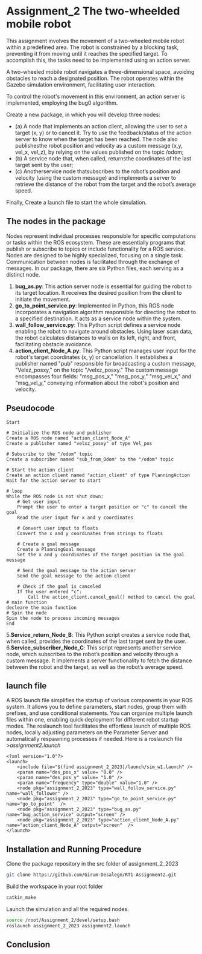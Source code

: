 Assignment_2 The two-wheelded mobile robot
======================================

This assignment involves the movement of a two-wheeled mobile robot within a predefined area. The robot is constrained by a blocking task, preventing it from moving until it reaches the specified target.
To accomplish this, the tasks need to be implemented using an action server.

A two-wheeled mobile robot navigates a three-dimensional space, avoiding obstacles to reach a designated position. The robot operates within the Gazebo simulation environment, facilitating user interaction.

To control the robot's movement in this environment, an action server is implemented, employing the bug0 algorithm.

Create a new package, in which you will develop three nodes:
- (a) A node that implements an action client, allowing the user to set a target (x, y) or to cancel it. Try to use the
feedback/status of the action server to know when the target has been reached. The node also publishesthe
robot position and velocity as a custom message (x,y, vel_x, vel_z), by relying on the values published on the
topic /odom;
- (b) A service node that, when called, returnsthe coordinates of the last target sent by the user;
- (c) Anotherservice node thatsubscribes to the robot’s position and velocity (using the custom message) and
implements a server to retrieve the distance of the robot from the target and the robot’s average speed.

Finally, Create a launch file to start the whole simulation.

The nodes in the package
------------------------
Nodes represent individual processes responsible for specific computations or tasks within the ROS ecosystem. 
These are essentially programs that publish or subscribe to topics or include functionality for a ROS service. 
Nodes are designed to be highly specialized, focusing on a single task. Communication between nodes is facilitated through the exchange of messages. 
In our package, there are six Python files, each serving as a distinct node.

1. **bug_as.py**: This action server node is essential for guiding the robot to its target location. It receives the desired position from the client to initiate the movement.
2. **go_to_point_service.py**: Implemented in Python, this ROS node incorporates a navigation algorithm responsible for directing the robot to a specified destination. It acts as a service node within the system.
3. **wall_follow_service.py**: This Python script defines a service node enabling the robot to navigate around obstacles. Using laser scan data, the robot calculates distances to walls on its left, right, and front, facilitating obstacle avoidance.
4. **action_client_Node_A.py**: This Python script manages user input for the robot's target coordinates (x, y) or cancellation. It establishes a publisher named "pub" responsible for broadcasting a custom message, "Velxz_posxy," on the topic "/velxz_posxy." The custom message encompasses four fields: "msg_pos_x," "msg_pos_y," "msg_vel_x," and "msg_vel_y," conveying information about the robot's position and velocity.

Pseudocode 
----------
    Start

    # Initialize the ROS node and publisher
    Create a ROS node named "action_client_Node_A"
    Create a publisher named "velxz_posxy" of type Vel_pos

    # Subscribe to the "/odom" topic
    Create a subscriber named "sub_from_Odom" to the "/odom" topic

    # Start the action client
    Create an action client named "action_client" of type PlanningAction
    Wait for the action server to start

    # loop
    While the ROS node is not shut down:
        # Get user input
        Prompt the user to enter a target position or "c" to cancel the goal
        Read the user input for x and y coordinates

        # Convert user input to floats
        Convert the x and y coordinates from strings to floats

        # Create a goal message
        Create a PlanningGoal message
        Set the x and y coordinates of the target position in the goal message

        # Send the goal message to the action server
        Send the goal message to the action client

        # Check if the goal is canceled
        If the user entered "c":
            Call the action_client.cancel_goal() method to cancel the goal
    # main function 
    decleare the main function
    # Spin the node
    Spin the node to process incoming messages
    End

5.**Service_return_Node_B**: This Python script creates a service node that, when called, provides the coordinates of the last target sent by the user.
6.**Service_subscriber_Node_C**: This script represents another service node, which subscribes to the robot’s position and velocity through a custom message. It implements a server functionality to fetch the distance between the robot and the target, as well as the robot’s average speed.

launch file
-----------
A ROS launch file simplifies the startup of various components in your ROS system. It allows you to define parameters, start nodes, group them with prefixes, and use conditional statements. You can organize multiple launch files within one, enabling quick deployment for different robot startup modes. The roslaunch tool facilitates the effortless launch of multiple ROS nodes, locally adjusting parameters on the Parameter Server and automatically respawning processes if needed.
Here is a roslaunch file >*assignment2.launch*

    <?xml version="1.0"?>
    <launch>
        <include file="$(find assignment_2_2023)/launch/sim_w1.launch" />
        <param name="des_pos_x" value= "0.0" />
        <param name="des_pos_y" value= "1.0" />
        <param name="frequency" type="double" value="1.0" /> 
        <node pkg="assignment_2_2023" type="wall_follow_service.py" name="wall_follower" />
        <node pkg="assignment_2_2023" type="go_to_point_service.py" name="go_to_point"  />
        <node pkg="assignment_2_2023" type="bug_as.py" name="bug_action_service" output="screen" />
        <node pkg="assignment_2_2023" type="action_client_Node_A.py" name="action_client_Node_A" output="screen"  />
    </launch>
Installation and Running Procedure
----------------------------------
Clone the package repository in the src folder of assignment_2_2023

```bash
git clone https://github.com/Girum-Desalegn/RT1-Assignment2.git
```
Build the workspace in your root folder

```bash
catkin_make 
```
Launch the simulation and all the required nodes. 
```bash
source /root/Assignment_2/devel/setup.bash
roslaunch assignment_2_2023 assignment2.launch
```
Conclusion
----------
